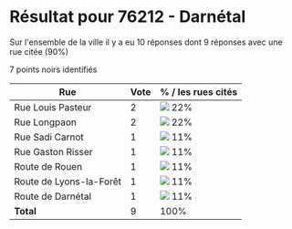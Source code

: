 # Résultat pour 76212 - Darnétal

Sur l'ensemble de la ville il y a eu 10 réponses dont 9 réponses avec une rue citée (90%)

7 points noirs identifiés

| Rue | Vote | % / les rues cités|
|-----|------|-------------------|
| Rue Louis Pasteur | 2 | <img src="../../img/bar_22.gif" />&nbsp;22%|
| Rue Longpaon | 2 | <img src="../../img/bar_22.gif" />&nbsp;22%|
| Rue Sadi Carnot | 1 | <img src="../../img/bar_11.gif" />&nbsp;11%|
| Rue Gaston Risser | 1 | <img src="../../img/bar_11.gif" />&nbsp;11%|
| Route de Rouen | 1 | <img src="../../img/bar_11.gif" />&nbsp;11%|
| Route de Lyons-la-Forêt | 1 | <img src="../../img/bar_11.gif" />&nbsp;11%|
| Route de Darnétal | 1 | <img src="../../img/bar_11.gif" />&nbsp;11%|
| **Total** | 9 | 100%|
